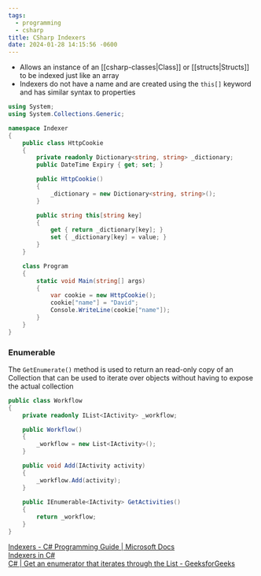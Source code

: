 ```yaml
---
tags:
  - programming
  - csharp
title: CSharp Indexers
date: 2024-01-28 14:15:56 -0600
---
```


* Allows an instance of an [[csharp-classes|Class]] or [[structs|Structs]] to be indexed just like an array
* Indexers do not have a name and are created using the `this[]` keyword and has similar syntax to properties

````csharp
using System;
using System.Collections.Generic;

namespace Indexer
{
    public class HttpCookie
    {
        private readonly Dictionary<string, string> _dictionary;
        public DateTime Expiry { get; set; }

        public HttpCookie()
        {
            _dictionary = new Dictionary<string, string>();
        }

        public string this[string key]
        {
            get { return _dictionary[key]; }
            set { _dictionary[key] = value; }
        }
    }

    class Program
    {
        static void Main(string[] args)
        {
            var cookie = new HttpCookie();
            cookie["name"] = "David";
            Console.WriteLine(cookie["name"]);
        }
    }
}
````

### Enumerable

The `GetEnumerate()` method is used to return an read-only copy of an Collection that can be used to iterate over objects without having to expose the actual collection

````csharp
public class Workflow
{
    private readonly IList<IActivity> _workflow;

    public Workflow()
    {
        _workflow = new List<IActivity>();
    }

    public void Add(IActivity activity)
    {
        _workflow.Add(activity);
    }
		
    public IEnumerable<IActivity> GetActivities()
    {
        return _workflow;
    }
}
````

[Indexers - C# Programming Guide | Microsoft Docs](https://docs.microsoft.com/en-us/dotnet/csharp/programming-guide/indexers/)  
[Indexers in C#](https://www.c-sharpcorner.com/uploadfile/puranindia/indexers-in-C-Sharp/)  
[C# | Get an enumerator that iterates through the List - GeeksforGeeks](https://www.geeksforgeeks.org/c-sharp-get-an-enumerator-that-iterates-through-the-list/)
